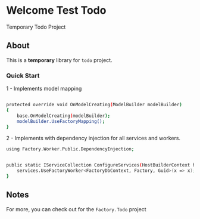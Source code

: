 # Welcome Test Todo
Temporary Todo Project


## About

This is a **temporary** library for `todo` project.

### Quick Start

1 - Implements model mapping

~~~ bash

protected override void OnModelCreating(ModelBuilder modelBuilder)
{
    base.OnModelCreating(modelBuilder);
    modelBuilder.UseFactoryMapping();
}
~~~

2 - Implements with dependency injection for all services and workers.

~~~ bash
using Factory.Worker.Public.DependencyInjection;


public static IServiceCollection ConfigureServices(HostBuilderContext hostContext, IServiceCollection services){
    services.UseFactoryWorker<FactoryDbContext, Factory, Guid>(x => x);
}
~~~

## Notes

For more, you can check out for the `Factory.Todo` project
